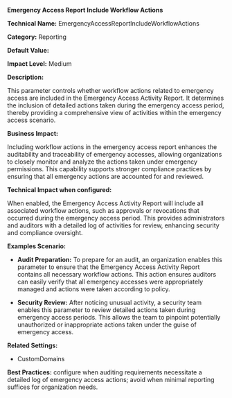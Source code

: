**Emergency Access Report Include Workflow Actions**

**Technical Name:** EmergencyAccessReportIncludeWorkflowActions

**Category:** Reporting

**Default Value:**

**Impact Level:** Medium

**Description:**

This parameter controls whether workflow actions related to emergency access are included in the Emergency Access Activity Report. It determines the inclusion of detailed actions taken during the emergency access period, thereby providing a comprehensive view of activities within the emergency access scenario.

**Business Impact:**

Including workflow actions in the emergency access report enhances the auditability and traceability of emergency accesses, allowing organizations to closely monitor and analyze the actions taken under emergency permissions. This capability supports stronger compliance practices by ensuring that all emergency actions are accounted for and reviewed.

**Technical Impact when configured:**

When enabled, the Emergency Access Activity Report will include all associated workflow actions, such as approvals or revocations that occurred during the emergency access period. This provides administrators and auditors with a detailed log of activities for review, enhancing security and compliance oversight.

**Examples Scenario:**

- **Audit Preparation:** To prepare for an audit, an organization enables this parameter to ensure that the Emergency Access Activity Report contains all necessary workflow actions. This action ensures auditors can easily verify that all emergency accesses were appropriately managed and actions were taken according to policy.
  
- **Security Review:** After noticing unusual activity, a security team enables this parameter to review detailed actions taken during emergency access periods. This allows the team to pinpoint potentially unauthorized or inappropriate actions taken under the guise of emergency access.

**Related Settings:**

- CustomDomains

**Best Practices:** configure when auditing requirements necessitate a detailed log of emergency access actions; avoid when minimal reporting suffices for organization needs.